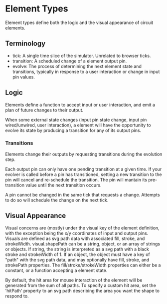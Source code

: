 # Element Types

Element types define both the logic and the visual appearance of circuit elements.

## Terminology

- tick: A single time slice of the simulator. Unrelated to browser ticks.
- transition: A scheduled change of a element output pin.
- evolve: The process of determining the next element state and transitions, typically in response to a user interaction or change in input pin values.

## Logic

Elements define a function to accept input or user interaction, and emit a plan of future changes to their output.

When some external state changes (input pin state change, input pin wired/unwired, user interaction), a element will have the opportunity
to evolve its state by producing a transition for any of its output pins.

### Transitions

Elements change their outputs by requesting transitions during the evolution step.

Each output pin can only have one pending transition at a given time. If your evolver is called before a pin has transitioned,
setting a new transition to the pin will cancel and re-schedule the transition. The pin will mantain its pre-transition value until the next transition occurs.

A pin cannot be changed in the same tick that requests a change. Attempts to do so will schedule the change on the next tick.

## Visual Appearance

Visual concerns are (mostly) under the visual key of the element definition, with the exception being the x/y coordinates of input and output pins.
Visuals are defined as svg path data with associated fill, stroke, and strokeWidth.
visual.shapePath can be a string, object, or an array of strings or objects.
If string, the string is interpreted as a svg path with a black stroke and strokeWidth of 1.
If an object, the object must have a key of "path" with the svg path data, and may optionally have fill, stroke, and strokePath properties. The fill/stroke/strokeWidth properties can either be a constant, or a function accepting a element state.

By default, the hit area for mouse interaction of the element will be generated from the sum of all paths.
To specify a custom hit area, set the 'hitPath' property to an svg path describing the area you want the shape to respond to.
